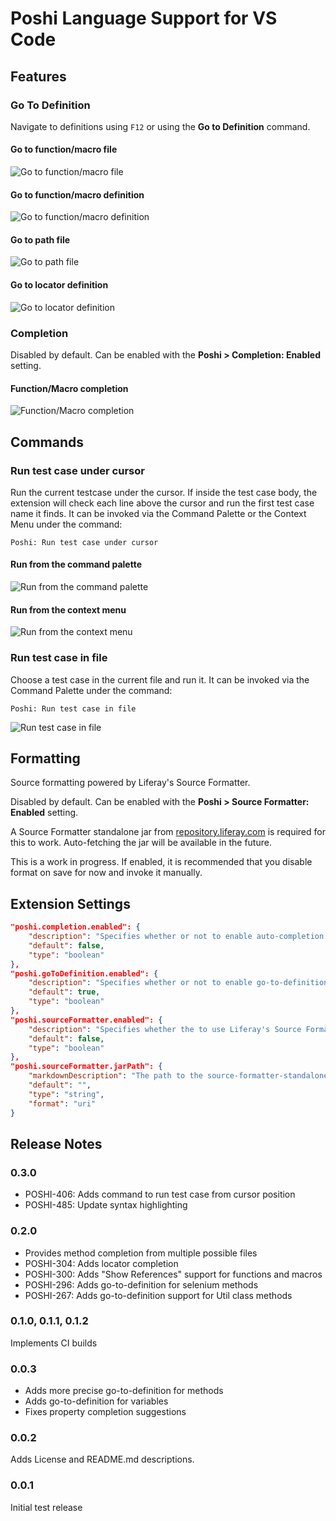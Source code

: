 # Poshi Language Support for VS Code

## Features

### Go To Definition

Navigate to definitions using `F12` or using the **Go to Definition** command.

#### Go to function/macro file

![Go to function/macro file](images/gifs/POHSI_VSCODE_GOTODEFINITION_01_CLASS_NAME.gif)

#### Go to function/macro definition

![Go to function/macro definition](images/gifs/POHSI_VSCODE_GOTODEFINITION_02_METHOD_NAME.gif)

#### Go to path file

![Go to path file](images/gifs/POHSI_VSCODE_GOTODEFINITION_03_PATH_NAME.gif)

#### Go to locator definition

![Go to locator definition](images/gifs/POHSI_VSCODE_GOTODEFINITION_04_LOCATOR_NAME.gif)

### Completion

Disabled by default. Can be enabled with the **Poshi > Completion: Enabled** setting.

#### Function/Macro completion

![Function/Macro completion](images/gifs/POHSI_VSCODE_COMPLETION_01_METHOD.gif)

## Commands

### Run test case under cursor

Run the current testcase under the cursor. If inside the test case body, the extension will check each line above the cursor and run the first test case name it finds. It can be invoked via the Command Palette or the Context Menu under the command:

```
Poshi: Run test case under cursor
```

#### Run from the command palette

![Run from the command palette](images/gifs/POHSI_VSCODE_COMMAND_RUN_TEST_CASE_UNDER_CURSOR_01_COMMAND_PALETTE.gif)

#### Run from the context menu

![Run from the context menu](images/gifs/POHSI_VSCODE_COMMAND_RUN_TEST_CASE_UNDER_CURSOR_02_CONTEXT_MENU.gif)

### Run test case in file

Choose a test case in the current file and run it. It can be invoked via the Command Palette under the command:

```
Poshi: Run test case in file
```

![Run test case in file](images/gifs/POHSI_VSCODE_COMMAND_RUN_TEST_CASE_IN_FILE_01_COMMAND_PALETTE.gif)

## Formatting

Source formatting powered by Liferay's Source Formatter.

Disabled by default. Can be enabled with the **Poshi > Source Formatter: Enabled** setting.

A Source Formatter standalone jar from [repository.liferay.com](https://repository-cdn.liferay.com/nexus/content/repositories/liferay-public-releases/com/liferay/com.liferay.source.formatter.standalone/1.0.0/.) is required for this to work. Auto-fetching the jar will be available in the future.

This is a work in progress. If enabled, it is recommended that you disable format on save for now and invoke it manually.

## Extension Settings

```json
"poshi.completion.enabled": {
    "description": "Specifies whether or not to enable auto-completion.",
    "default": false,
    "type": "boolean"
},
"poshi.goToDefinition.enabled": {
    "description": "Specifies whether or not to enable go-to-definition.",
    "default": true,
    "type": "boolean"
},
"poshi.sourceFormatter.enabled": {
    "description": "Specifies whether the to use Liferay's Source Formatter as the formatter for Poshi files.",
    "default": false,
    "type": "boolean"
},
"poshi.sourceFormatter.jarPath": {
    "markdownDescription": "The path to the source-formatter-standalone jar. It will be invoked with `java -jar {}`.\nExample: `file:///Users/me/Documents/source-formatter-standalone.jar`",
    "default": "",
    "type": "string",
    "format": "uri"
}
```

## Release Notes

### 0.3.0

- POSHI-406: Adds command to run test case from cursor position
- POSHI-485: Update syntax highlighting

### 0.2.0

- Provides method completion from multiple possible files
- POSHI-304: Adds locator completion
- POSHI-300: Adds "Show References" support for functions and macros
- POSHI-296: Adds go-to-definition for selenium methods
- POSHI-267: Adds go-to-definition support for Util class methods

### 0.1.0, 0.1.1, 0.1.2

Implements CI builds

### 0.0.3

- Adds more precise go-to-definition for methods
- Adds go-to-definition for variables
- Fixes property completion suggestions

### 0.0.2

Adds License and README.md descriptions.

### 0.0.1

Initial test release